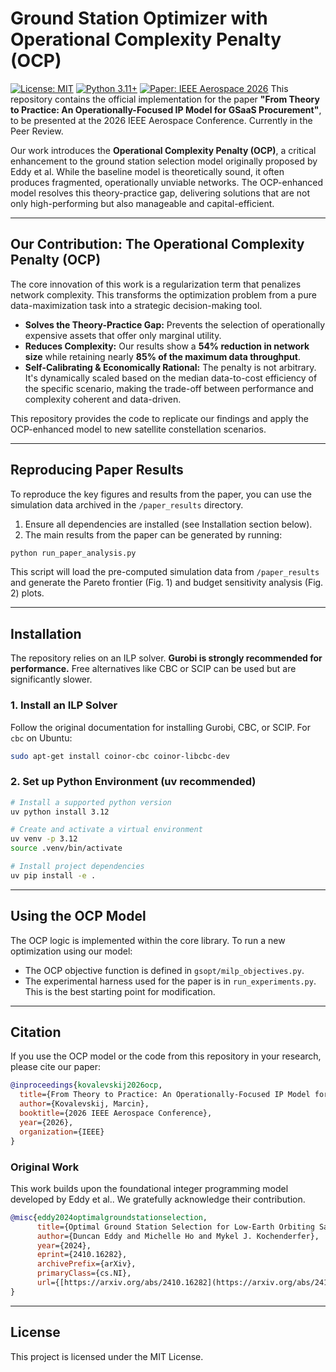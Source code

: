 # Ground Station Optimizer with Operational Complexity Penalty (OCP)

[![License: MIT](https://img.shields.io/badge/License-MIT-yellow.svg)](https://opensource.org/licenses/MIT)
[![Python 3.11+](https://img.shields.io/badge/python-3.11+-blue.svg)](https://www.python.org/downloads/release/python-3110/)
[![Paper: IEEE Aerospace 2026](https://img.shields.io/badge/Paper-IEEEAero_2026-B31B1B.svg)](https://github.com/MaxAurelius/ground-station-optimizer) This repository contains the official implementation for the paper **"From Theory to Practice: An Operationally-Focused IP Model for GSaaS Procurement"**, to be presented at the 2026 IEEE Aerospace Conference. Currently in the Peer Review.

Our work introduces the **Operational Complexity Penalty (OCP)**, a critical enhancement to the ground station selection model originally proposed by Eddy et al. While the baseline model is theoretically sound, it often produces fragmented, operationally unviable networks. The OCP-enhanced model resolves this theory-practice gap, delivering solutions that are not only high-performing but also manageable and capital-efficient.

---

## Our Contribution: The Operational Complexity Penalty (OCP)

The core innovation of this work is a regularization term that penalizes network complexity. This transforms the optimization problem from a pure data-maximization task into a strategic decision-making tool.

* **Solves the Theory-Practice Gap:** Prevents the selection of operationally expensive assets that offer only marginal utility.
* **Reduces Complexity:** Our results show a **54% reduction in network size** while retaining nearly **85% of the maximum data throughput**.
* **Self-Calibrating & Economically Rational:** The penalty is not arbitrary. It's dynamically scaled based on the median data-to-cost efficiency of the specific scenario, making the trade-off between performance and complexity coherent and data-driven.

This repository provides the code to replicate our findings and apply the OCP-enhanced model to new satellite constellation scenarios.

---

## Reproducing Paper Results

To reproduce the key figures and results from the paper, you can use the simulation data archived in the `/paper_results` directory.

1.  Ensure all dependencies are installed (see Installation section below).
2.  The main results from the paper can be generated by running:

```bash
python run_paper_analysis.py
````

This script will load the pre-computed simulation data from `/paper_results` and generate the Pareto frontier (Fig. 1) and budget sensitivity analysis (Fig. 2) plots.

-----

## Installation

The repository relies on an ILP solver. **Gurobi is strongly recommended for performance.** Free alternatives like CBC or SCIP can be used but are significantly slower.

### 1\. Install an ILP Solver

Follow the original documentation for installing Gurobi, CBC, or SCIP. For `cbc` on Ubuntu:

```bash
sudo apt-get install coinor-cbc coinor-libcbc-dev
```

### 2\. Set up Python Environment (uv recommended)

```bash
# Install a supported python version
uv python install 3.12

# Create and activate a virtual environment
uv venv -p 3.12
source .venv/bin/activate

# Install project dependencies
uv pip install -e .
```

-----

## Using the OCP Model

The OCP logic is implemented within the core library. To run a new optimization using our model:

  * The OCP objective function is defined in `gsopt/milp_objectives.py`.
  * The experimental harness used for the paper is in `run_experiments.py`. This is the best starting point for modification.

-----

## Citation

If you use the OCP model or the code from this repository in your research, please cite our paper:

```bibtex
@inproceedings{kovalevskij2026ocp,
  title={From Theory to Practice: An Operationally-Focused IP Model for GSaaS Procurement},
  author={Kovalevskij, Marcin},
  booktitle={2026 IEEE Aerospace Conference},
  year={2026},
  organization={IEEE}
}
```

### Original Work

This work builds upon the foundational integer programming model developed by Eddy et al.. We gratefully acknowledge their contribution.

```bibtex
@misc{eddy2024optimalgroundstationselection,
      title={Optimal Ground Station Selection for Low-Earth Orbiting Satellites}, 
      author={Duncan Eddy and Michelle Ho and Mykel J. Kochenderfer},
      year={2024},
      eprint={2410.16282},
      archivePrefix={arXiv},
      primaryClass={cs.NI},
      url={[https://arxiv.org/abs/2410.16282](https://arxiv.org/abs/2410.16282)}, 
}
```

-----

## License

This project is licensed under the MIT License.

```
```